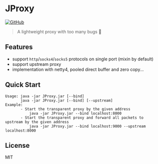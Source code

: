 # JProxy
[![GitHub](https://img.shields.io/github/license/c3b2a7/JProxy)](https://github.com/c3b2a7/JProxy/blob/master/LICENSE)

> A lightweight proxy with too many bugs 🥲

## Features

- support `http`/`socks4`/`socks5` protocols on single port (mixin by default)
- support upstream proxy
- implementation with netty4, pooled direct buffer and zero copy...

## Quick Start

```shell
Usage: java -jar JProxy.jar [--bind]
       java -jar JProxy.jar [--bind] [--upstream]
Example:
       - Start the transparent proxy by the given address
           java -jar JProxy.jar --bind localhost:8000
       - Start the transparent proxy and forward all packets to upstream by the given address
           java -jar JProxy.jar --bind localhost:9000 --upstream localhost:8000
```

## License

MIT